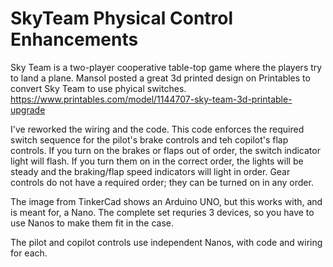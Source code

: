 # SkyTeam Physical Control Enhancements
Sky Team is a two-player cooperative table-top game where the players try to land a plane.
Mansol posted a great 3d printed design on Printables to convert Sky Team to use phyical switches. https://www.printables.com/model/1144707-sky-team-3d-printable-upgrade

I've reworked the wiring and the code. This code enforces the required switch sequence for the pilot's brake controls and teh copilot's flap controls. If you turn on the brakes or flaps out of order, the switch indicator light will flash. If you turn them on in the correct order, the lights will be steady and the braking/flap speed indicators will light in order. Gear controls do not have a required order; they can be turned on in any order.

The image from TinkerCad shows an Arduino UNO, but this works with, and is meant for, a Nano. The complete set requries 3 devices, so you have to use Nanos to make them fit in the case.

The pilot and copilot controls use independent Nanos, with code and wiring for each.
